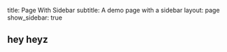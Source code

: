 title: Page With Sidebar
subtitle: A demo page with a sidebar
layout: page
show_sidebar: true

## hey heyz